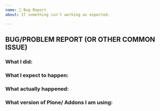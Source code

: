 ```yaml
---
name: 🐛 Bug Report
about: If something isn't working as expected.

---
```


## BUG/PROBLEM REPORT (OR OTHER COMMON ISSUE)

<!--

Read https://plone.org/support/bugs first!

Please use the labels at Github, at least one of the types: bug, regression, question, enhancement.

Please include tracebacks, screenshots, code of debugging sessions or code that reproduces the issue if possible.
The best reproductions are in plain Plone installations without addons or at least with minimal needed addons installed.

-->

### What I did:

<!-- Please a reproducable description, including preconditions. -->

### What I expect to happen:

### What actually happened:

### What version of Plone/ Addons I am using:


